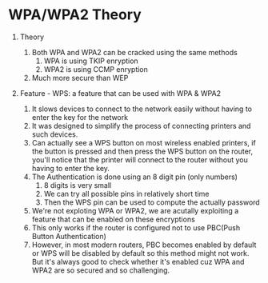 # WPA/WPA2 Theory

1. Theory
    1. Both WPA and WPA2 can be cracked using the same methods
        1. WPA is using TKIP enryption
        2. WPA2 is using CCMP enryption
    2. Much more secure than WEP

2. Feature - WPS: a feature that can be used with WPA & WPA2
    1. It slows devices to connect to the network easily without having to enter the key for the network
    2. It was designed to simplify the process of connecting printers and such devices.
    3. Can actually see a WPS button on most wireless enabled printers, if the button is pressed and then press the WPS button on the router, you'll notice that the printer will connect to the router without you having to enter the key.
    4. The Authentication is done using an 8 digit pin (only numbers)
        1. 8 digits is very small
        2. We can try all possible pins in relatively short time
        3. Then the WPS pin can be used to compute the actually password
    5. We're not exploting WPA or WPA2, we are acutally exploiting a feature that can be enabled on these encryptions
    6. This only works if the router is configured not to use PBC(Push Button Authentication)
    7. However, in most modern routers, PBC becomes enabled by default or WPS will be disabled by default so this method might not work. But it's always good to check whether it's enabled cuz WPA and WPA2 are so secured and so challenging.
